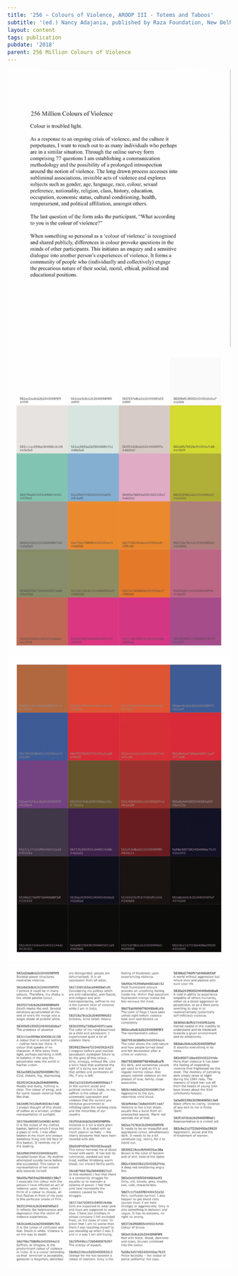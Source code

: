 ```yaml
---
title: '256 ~ Colours of Violence, AROOP III - Totems and Taboos'
subtitle: '(ed.) Nancy Adajania, published by Raza Foundation, New Delhi, 2018'
layout: content
tags: publication
pubdate: '2018'
parent: 256 Million Colours of Violence
---
```

![Colours of Violence - AROOP III - Totems and Taboos, (ed.) Nancy Adajania, published by Raza Foundation, New Delhi, 2018](/static/img-d/aroop-page-1.jpg)
![](/static/img-d/aroop-page-3.jpg)
![](https://raw.githubusercontent.com/mpalash/aliakbarmehta/master/static/img-d/aroop-page-4.png)
![](/static/img-d/aroop-page-2.jpg)
